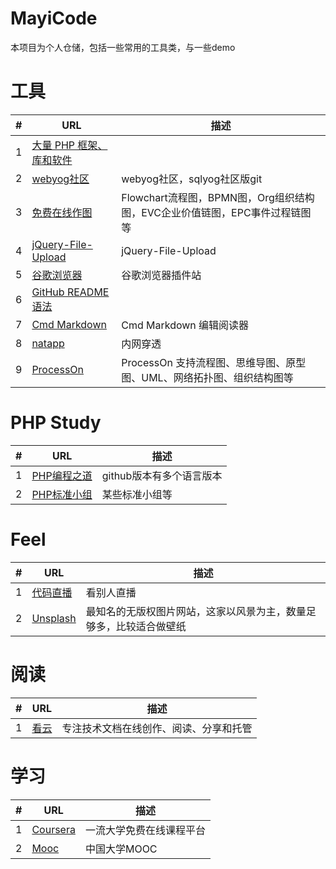 # MayiCode
本项目为个人仓储，包括一些常用的工具类，与一些demo

# 工具
|#|URL|描述|
|---|----|----|
|1|[大量 PHP 框架、库和软件](https://github.com/ziadoz/awesome-php)|
|2|[webyog社区](https://github.com/webyog)|webyog社区，sqlyog社区版git|
|3|[免费在线作图](http://processon.com)|Flowchart流程图，BPMN图，Org组织结构图，EVC企业价值链图，EPC事件过程链图等|
|4|[jQuery-File-Upload](https://github.com/blueimp/jQuery-File-Upload)|jQuery-File-Upload|
|5|[谷歌浏览器](https://greasyfork.org/zh-CN/scripts)|谷歌浏览器插件站|
|6|[GitHub README语法](https://github.com/guodongxiaren/README)||
|7|[Cmd Markdown](https://www.zybuluo.com/mdeditor)|Cmd Markdown 编辑阅读器|
|8|[natapp](https://natapp.cn/)|内网穿透|
|9|[ProcessOn](https://www.processon.com/)|ProcessOn 支持流程图、思维导图、原型图、UML、网络拓扑图、组织结构图等|

# PHP Study
|#|URL|描述|
|---|----|----|
|1|[PHP编程之道](https://github.com/codeguy/php-the-right-way)|github版本有多个语言版本|
|2|[PHP标准小组](http://www.php-fig.org/)|某些标准小组等|

# Feel
|#|URL|描述|
|---|----|----|
|1|[代码直播](https://www.livecoding.tv/)|看别人直播|
|2|[Unsplash](https://unsplash.com/)|最知名的无版权图片网站，这家以风景为主，数量足够多，比较适合做壁纸|

# 阅读
|#|URL|描述|
|---|----|----|
|1|[看云](http://www.kancloud.cn/)|专注技术文档在线创作、阅读、分享和托管|

# 学习
|#|URL|描述|
|---|----|----|
|1|[Coursera](https://www.coursera.org/)|一流大学免费在线课程平台|
|2|[Mooc](http://www.icourse163.org/)|中国大学MOOC|
